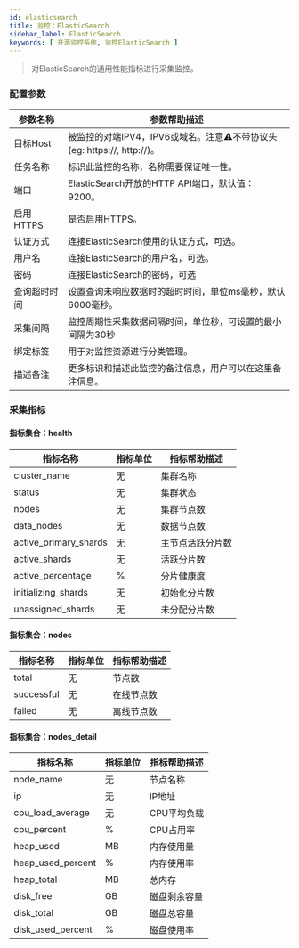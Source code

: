 ```yaml
---
id: elasticsearch
title: 监控：ElasticSearch
sidebar_label: ElasticSearch
keywords: [ 开源监控系统, 监控ElasticSearch ]
---
```


> 对ElasticSearch的通用性能指标进行采集监控。

### 配置参数

|  参数名称   |                        参数帮助描述                        |
|---------|------------------------------------------------------|
| 目标Host  | 被监控的对端IPV4，IPV6或域名。注意⚠️不带协议头(eg: https://, http://)。 |
| 任务名称    | 标识此监控的名称，名称需要保证唯一性。                                  |
| 端口      | ElasticSearch开放的HTTP API端口，默认值：9200。                 |
| 启用HTTPS | 是否启用HTTPS。                                           |
| 认证方式    | 连接ElasticSearch使用的认证方式，可选。                           |
| 用户名     | 连接ElasticSearch的用户名，可选。                              |
| 密码      | 连接ElasticSearch的密码，可选                                |
| 查询超时时间  | 设置查询未响应数据时的超时时间，单位ms毫秒，默认6000毫秒。                     |
| 采集间隔    | 监控周期性采集数据间隔时间，单位秒，可设置的最小间隔为30秒                       |
| 绑定标签    | 用于对监控资源进行分类管理。                                       |
| 描述备注    | 更多标识和描述此监控的备注信息，用户可以在这里备注信息。                         |

### 采集指标

#### 指标集合：health

|         指标名称          | 指标单位 |  指标帮助描述  |
|-----------------------|------|----------|
| cluster_name          | 无    | 集群名称     |
| status                | 无    | 集群状态     |
| nodes                 | 无    | 集群节点数    |
| data_nodes            | 无    | 数据节点数    |
| active_primary_shards | 无    | 主节点活跃分片数 |
| active_shards         | 无    | 活跃分片数    |
| active_percentage     | %    | 分片健康度    |
| initializing_shards   | 无    | 初始化分片数   |
| unassigned_shards     | 无    | 未分配分片数   |

#### 指标集合：nodes

|    指标名称    | 指标单位 | 指标帮助描述 |
|------------|------|--------|
| total      | 无    | 节点数    |
| successful | 无    | 在线节点数  |
| failed     | 无    | 离线节点数  |

#### 指标集合：nodes_detail

|       指标名称        | 指标单位 | 指标帮助描述  |
|-------------------|------|---------|
| node_name         | 无    | 节点名称    |
| ip                | 无    | IP地址    |
| cpu_load_average  | 无    | CPU平均负载 |
| cpu_percent       | %    | CPU占用率  |
| heap_used         | MB   | 内存使用量   |
| heap_used_percent | %    | 内存使用率   |
| heap_total        | MB   | 总内存     |
| disk_free         | GB   | 磁盘剩余容量  |
| disk_total        | GB   | 磁盘总容量   |
| disk_used_percent | %    | 磁盘使用率   |

